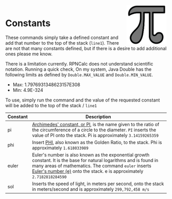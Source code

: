 <img align="right" width="125" src="../Images/Constants.png">

# Constants

These commands simply take a defined constant and add that number to the top of the stack (`line1`).  There are not that many constants defined, but if there is a desire to add additional ones please me know.

There is a limitation currently.  RPNCalc does not understand scientific notation.  Running a quick check, On my system, Java Double has the following limits as defined by `Double.MAX_VALUE` and `Double.MIN_VALUE`.

- Max: 1.7976931348623157E308
- Min: 4.9E-324

To use, simply run the command and the value of the requested constant will be added to the top of the stack / `line1`

|Constant|Description|
|--------|-----------|
|pi| [Archimedes' constant, or PI](https://en.wikipedia.org/wiki/Pi), is the name given to the ratio of the circumference of a circle to the diameter. `PI` inserts the value of PI onto the stack.  Pi is approximately `3.14159265359`|
|phi| Insert [PHI](https://en.wikipedia.org/wiki/Golden_ratio), also known as the Golden Ratio, to the stack.  Phi is approximately `1.618033989`|
|euler| Euler's number is also known as the exponential growth constant. It is the base for natural logarithms and is found in many areas of mathematics. The command `euler` inserts [Euler's number (e)](https://en.wikipedia.org/wiki/E_(mathematical_constant)) onto the stack.  e is approximately `2.7182818284590`|
|sol|Inserts the speed of light, in meters per second, onto the stack in meters/second and is approximately `299,792,458 m/s`|